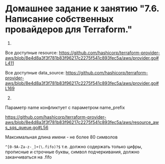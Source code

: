# Домашнее задание к занятию "7.6. Написание собственных провайдеров для Terraform."

1.

Все доступные resource:  https://github.com/hashicorp/terraform-provider-aws/blob/8e4d8a3f3f781b83f96217c2275f541c893fec5a/aws/provider.go#L411

Все доступные data_source: https://github.com/hashicorp/terraform-provider-aws/blob/8e4d8a3f3f781b83f96217c2275f541c893fec5a/aws/provider.go#L169

2.
Параметр name конфликтует с параметром name_prefix

https://github.com/hashicorp/terraform-provider-aws/blob/8e4d8a3f3f781b83f96217c2275f541c893fec5a/aws/resource_aws_sqs_queue.go#L56

Максимальная длина имени - не более 80 символов

`^[0-9A-Za-z-_]+(\.fifo)?$` т.е. должно содержать только цифры, прописные и строчные буквы, символ подчеркивания, должно заканчиваться на .fifo
